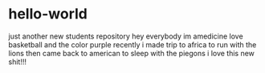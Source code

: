 # hello-world
just another new students repository
hey everybody im amedicine love basketball and the color purple
recently i made trip to africa to run with the lions
then came back to american to sleep with the piegons
i love this new shit!!!
